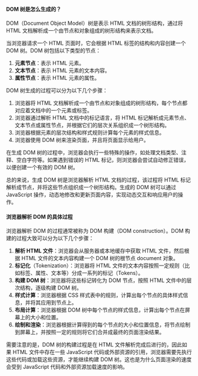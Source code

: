 <!--
 * @Author: Shu Binqi
 * @Date: 2023-03-14 19:47:50
 * @LastEditors: Shu Binqi
 * @LastEditTime: 2023-03-14 19:47:52
 * @Description: DOM 树
 * @Version: 1.0.0
 * @FilePath: \interviewQuestions\前端基础\浏览器\DOM树.md
-->

#### DOM 树是怎么生成的？

DOM（Document Object Model）树是表示 HTML 文档的树形结构，通过将 HTML 文档解析成一个由节点和对象组成的树形结构来表示文档。

当浏览器请求一个 HTML 页面时，它会根据 HTML 标签的结构和内容创建一个 DOM 树。DOM 树包括以下类型的节点：

1. **元素节点**：表示 HTML 元素。
1. **文本节点**：表示 HTML 元素的文本内容。
1. **属性节点**：表示 HTML 元素的属性。

DOM 树生成的过程可以分为以下几个步骤：

1. 浏览器将 HTML 文档解析成一个由节点和对象组成的树形结构，每个节点都对应着文档中的一个元素或标签。
1. 浏览器通过解析 HTML 文档中的标记语言，将 HTML 标记解析成元素节点、文本节点或属性节点，并根据它们的层次关系组织成一个树形结构。
1. 浏览器根据元素的层次结构和样式规则计算每个元素的样式信息。
1. 浏览器使用 DOM 树来渲染页面，并且将页面显示给用户。

在生成 DOM 树的过程中，浏览器会执行一些特殊的操作，如处理文档类型、注释、空白字符等。如果遇到错误的 HTML 标记，则浏览器会尝试自动修正错误，以便创建一个有效的 DOM 树。

总的来说，生成 DOM 树是浏览器解析 HTML 文档的过程，该过程将 HTML 标记解析成节点，并将这些节点组织成一个树形结构。生成的 DOM 树可以通过 JavaScript 操作，动态地修改和更新页面内容，实现动态交互和响应用户的操作。

#### 浏览器解析 DOM 的具体过程

浏览器解析 DOM 的过程通常被称为 DOM 构建（DOM construction）。DOM 构建的过程大致可以分为以下几个步骤：

1. **解析 HTML 文件**：浏览器会从服务器或本地缓存中获取 HTML 文件，然后根据 HTML 文件的文本内容构建一个 DOM 树的根节点 document 对象。
1. **标记化**（Tokenization）：浏览器将 HTML 文件的文本内容按照一定规则（比如标签、属性、文本等）分成一系列的标记（Tokens）。
1. **构建 DOM 树**：浏览器将这些标记转化为 DOM 节点，按照 HTML 文件中的层次结构，逐级构建 DOM 树。
1. **样式计算**：浏览器根据 CSS 样式表中的规则，计算出每个节点的具体样式信息，并将其应用到节点上。
1. **布局计算**：浏览器根据 DOM 树中每个节点的样式信息，计算出每个节点在屏幕上的大小和位置。
1. **绘制和渲染**：浏览器根据计算得到的每个节点的大小和位置信息，将节点绘制到屏幕上，并按照一定的规则将它们合并成最终的页面渲染结果。

需要注意的是，DOM 树的构建过程是在 HTML 文件解析完成后进行的，因此如果 HTML 文件中存在一些 JavaScript 代码或外部资源的引用，浏览器需要先执行这些代码或加载这些资源，才能继续构建 DOM 树。这也是为什么页面渲染的速度会受到 JavaScript 代码和外部资源加载速度的影响。
